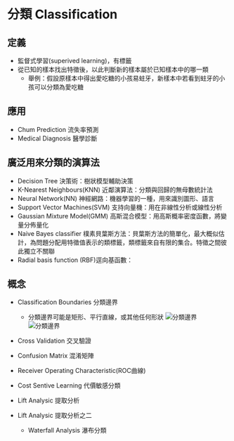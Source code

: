 分類 Classification
================
定義
---------------
* 監督式學習(superived learning)，有標籤
* 從已知的樣本找出特徵後，以此判斷新的樣本屬於已知樣本中的哪一類
  * 舉例：假設原樣本中得出愛吃糖的小孩易蛀牙，新樣本中若看到蛀牙的小孩可以分類為愛吃糖

應用
---------------
* Chum Prediction 流失率預測
* Medical Diagnosis 醫學診斷

廣泛用來分類的演算法
---------------
  * Decision Tree 決策術：樹狀模型輔助決策
  * K-Nearest Neighbours(KNN) 近鄰演算法：分類與回歸的無母數統計法
  * Neural Network(NN) 神經網路：機器學習的一種，用來識別圖形、語言
  * Support Vector Machines(SVM) 支持向量機：用在非線性分析或線性分析
  * Gaussian Mixture Model(GMM) 高斯混合模型：用高斯概率密度函數，將變量分佈量化
  * Naive Bayes classifier 樸素貝葉斯方法：貝葉斯方法的簡單化，最大概似估計，為問題分配用特徵值表示的類標籤，類標籤來自有限的集合。特徵之間彼此獨立不關聯
  * Radial basis function (RBF)逕向基函數：
  

概念
---------------
* Classification Boundaries 分類邊界
  * 分類邊界可能是矩形、平行直線，或其他任何形狀
  ![分類邊界](http://openclassroom.stanford.edu/MainFolder/courses/MachineLearning/exercises/ex8materials/ex8b_1.png)
  ![分類邊界](http://www.onthelambda.com/wp-content/uploads/2014/07/quadratic.png)
  
* Cross Validation 交叉驗證

* Confusion Matrix 混淆矩陣

* Receiver Operating Characteristic(ROC曲線)

* Cost Sentive Learning 代價敏感分類

* Lift Analysic 提取分析

* Lift Analysic 提取分析之二
  * Waterfall Analysis 瀑布分類
